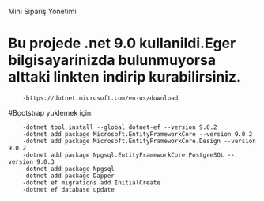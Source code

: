 Mini Sipariş Yönetimi


# Bu projede .net 9.0 kullanildi.Eger bilgisayarinizda bulunmuyorsa alttaki linkten indirip kurabilirsiniz.
    
        -https://dotnet.microsoft.com/en-us/download


#Bootstrap yuklemek için:
   
        -dotnet tool install --global dotnet-ef --version 9.0.2
        -dotnet add package Microsoft.EntityFrameworkCore --version 9.0.2
        -dotnet add package Microsoft.EntityFrameworkCore.Design --version 9.0.2
        -dotnet add package Npgsql.EntityFrameworkCore.PostgreSQL --version 9.0.3
        -dotnet add package Npgsql
        -dotnet add package Dapper
        -dotnet ef migrations add InitialCreate
        -dotnet ef database update